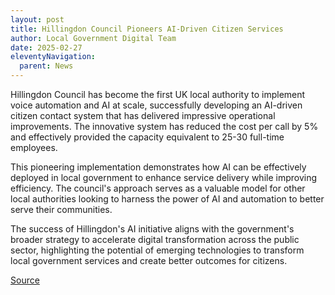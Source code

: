 ```yaml
---
layout: post
title: Hillingdon Council Pioneers AI-Driven Citizen Services
author: Local Government Digital Team
date: 2025-02-27
eleventyNavigation:
  parent: News
---
```


Hillingdon Council has become the first UK local authority to implement voice automation and AI at scale, successfully developing an AI-driven citizen contact system that has delivered impressive operational improvements. The innovative system has reduced the cost per call by 5% and effectively provided the capacity equivalent to 25-30 full-time employees.

This pioneering implementation demonstrates how AI can be effectively deployed in local government to enhance service delivery while improving efficiency. The council's approach serves as a valuable model for other local authorities looking to harness the power of AI and automation to better serve their communities.

The success of Hillingdon's AI initiative aligns with the government's broader strategy to accelerate digital transformation across the public sector, highlighting the potential of emerging technologies to transform local government services and create better outcomes for citizens.

[Source](https://www.gov.uk/government/publications/state-of-digital-government-review/state-of-digital-government-review)
